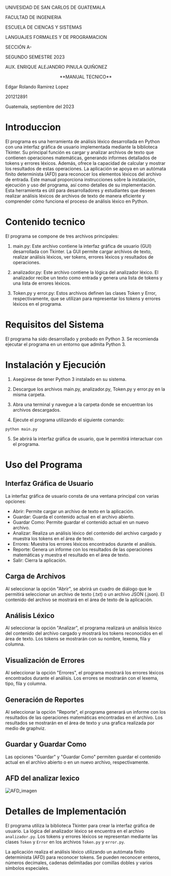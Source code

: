 UNIVESIDAD DE SAN CARLOS DE GUATEMALA

FACULTAD DE INGENIERIA

ESCUELA DE CIENCAS Y SISTEMAS

LANGUAJES FORMALES Y DE PROGRAMACION

SECCIÓN A-

SEGUNDO SEMESTRE 2023

AUX. ENRIQUE ALEJANDRO PINULA QUIÑONEZ




<p align="center"> **MANUAL TECNICO** </p>



Edgar Rolando Ramirez Lopez

201212891

Guatemala, septiembre del 2023


# Introduccion

El programa es una herramienta de análisis léxico desarrollada en Python con una interfaz gráfica de usuario implementada mediante la biblioteca Tkinter. Su principal función es cargar y analizar archivos de texto que contienen operaciones matemáticas, generando informes detallados de tokens y errores léxicos. Además, ofrece la capacidad de calcular y mostrar los resultados de estas operaciones. La aplicación se apoya en un autómata finito determinista (AFD) para reconocer los elementos léxicos del archivo de entrada. Este manual proporciona instrucciones sobre la instalación, ejecución y uso del programa, así como detalles de su implementación. Esta herramienta es útil para desarrolladores y estudiantes que deseen realizar análisis léxicos de archivos de texto de manera eficiente y comprender cómo funciona el proceso de análisis léxico en Python.

#	Contenido tecnico
El programa se compone de tres archivos principales:

1. main.py: Este archivo contiene la interfaz gráfica de usuario (GUI) desarrollada con Tkinter. La GUI permite cargar archivos de texto, realizar análisis léxicos, ver tokens, errores léxicos y resultados de operaciones.

2. analizador.py: Este archivo contiene la lógica del analizador léxico. El analizador recibe un texto como entrada y genera una lista de tokens y una lista de errores léxicos.

3. Token.py y error.py: Estos archivos definen las clases Token y Error, respectivamente, que se utilizan para representar los tokens y errores léxicos en el programa.

#   Requisitos del Sistema
El programa ha sido desarrollado y probado en Python 3. Se recomienda ejecutar el programa en un entorno que admita Python 3.

#   Instalación y Ejecución
1. Asegúrese de tener Python 3 instalado en su sistema.

2. Descargue los archivos main.py, analizador.py, Token.py y error.py en la misma carpeta.

3. Abra una terminal y navegue a la carpeta donde se encuentran los archivos descargados.

4. Ejecute el programa utilizando el siguiente comando:
```
python main.py
```

5. Se abrirá la interfaz gráfica de usuario, que le permitirá interactuar con el programa.


# Uso del Programa
## Interfaz Gráfica de Usuario
La interfaz gráfica de usuario consta de una ventana principal con varias opciones:

- Abrir: Permite cargar un archivo de texto en la aplicación.
- Guardar: Guarda el contenido actual en el archivo abierto.
- Guardar Como: Permite guardar el contenido actual en un nuevo archivo.
- Analizar: Realiza un análisis léxico del contenido del archivo cargado y muestra los tokens en el área de texto.
- Errores: Muestra los errores léxicos encontrados durante el análisis.
- Reporte: Genera un informe con los resultados de las operaciones matemáticas y muestra el resultado en el área de texto.
- Salir: Cierra la aplicación.

## Carga de Archivos
Al seleccionar la opción "Abrir", se abrirá un cuadro de diálogo que le permitirá seleccionar un archivo de texto (.txt) o un archivo JSON (.json). El contenido del archivo se mostrará en el área de texto de la aplicación.

## Análisis Léxico
Al seleccionar la opción "Analizar", el programa realizará un análisis léxico del contenido del archivo cargado y mostrará los tokens reconocidos en el área de texto. Los tokens se mostrarán con su nombre, lexema, fila y columna.

## Visualización de Errores
Al seleccionar la opción "Errores", el programa mostrará los errores léxicos encontrados durante el análisis. Los errores se mostrarán con el lexema, tipo, fila y columna.

## Generación de Reportes
Al seleccionar la opción "Reporte", el programa generará un informe con los resultados de las operaciones matemáticas encontradas en el archivo. Los resultados se mostrarán en el área de texto y una grafica realizada por medio de graphviz.

## Guardar y Guardar Como
Las opciones "Guardar" y "Guardar Como" permiten guardar el contenido actual en el archivo abierto o en un nuevo archivo, respectivamente.


## AFD del analizar lexico

![AFD_imagen](manual_Tecnico.md/assets/images/afd.png)

# Detalles de Implementación
El programa utiliza la biblioteca Tkinter para crear la interfaz gráfica de usuario. La lógica del analizador léxico se encuentra en el archivo `analizador.py`. Los tokens y errores léxicos se representan mediante las clases `Token` y `Error` en los archivos `Token.py` y `error.py`.

La aplicación realiza el análisis léxico utilizando un autómata finito determinista (AFD) para reconocer tokens. Se pueden reconocer enteros, números decimales, cadenas delimitadas por comillas dobles y varios símbolos especiales.
